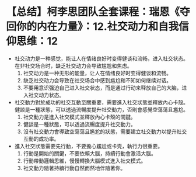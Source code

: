 # 【总结】柯李思团队全套课程：瑞恩《夺回你的内在力量》：12.社交动力和自我信仰思维：12

-   社交动力是一种感觉，能让人在情绪良好时变得健谈和流畅，进入社交状态。在非社交场合时，缺乏社交动力会导致尴尬和焦虑。
    1.  社交动力是一种无形的能量，让人在情绪良好时变得健谈和流畅。
    2.  缺乏社交动力会导致在社交场合中感到尴尬和不知如何继续对话。
    3.  不要用意识强迫自己进入社交状态，而是通过行动来释放自己的大脑，进入社交动力状态。
-   社交動力對於成功的社交互動至關重要，需要進入社交狀態並釋放內心卡殼。健談是一種狀態，可以透過流暢度提升社交動力，否則會感覺空蕩蕩且尷尬。
    1.  社交動力是進入社交模式並釋放內心卡殼的關鍵。
    2.  健談是一種狀態，可以透過流暢度提升社交動力。
    3.  沒有社交動力會導致空蕩蕩且尷尬的狀態，需要建立社交動力以提升社交互動的成功率。
-   進入社交狀態需要先行動，不要擔心尷尬或卡壳，執行力很重要。
    1.  行動是開始的關鍵，不要依賴大腦，持續行動會激活大腦。
    2.  行動帶動邏輯思維，慢慢轉換大腦模式進入社交模式。
    3.  社交動力隨著持續行動自然而然地伴隨著你。